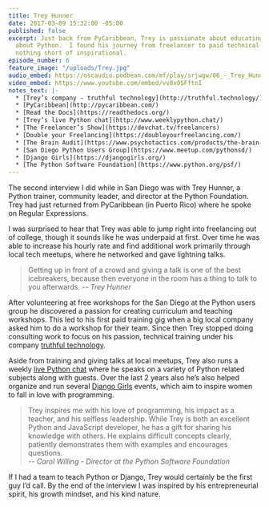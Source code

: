 ```yaml
---
title: Trey Hunner
date: 2017-03-09 15:32:00 -05:00
published: false
excerpt: Just back from PyCaribbean, Trey is passionate about educating the world
  about Python.  I found his journey from freelancer to paid technical instructor
  nothing short of inspirational.
episode_number: 6
feature_image: "/uploads/Trey.jpg"
audio_embed: https://oscaudio.podbean.com/mf/play/srjwgw/06_-_Trey_Hunner_-_Open_SourceCraft.mp3
video_embed: https://www.youtube.com/embed/vv8x0SFftnI
notes_text: |-
  * [Trey’s company - truthful technology](http://truthful.technology/)
  * [PyCaribbean](http://pycaribbean.com/)
  * [Read the Docs](https://readthedocs.org/)
  * [Trey’s live Python chat](http://www.weeklypython.chat/)
  * [The Freelancer’s Show](https://devchat.tv/freelancers)
  * [Double your Freelancing](https://doubleyourfreelancing.com/)
  * [The Brain Audit](https://www.psychotactics.com/products/the-brain-audit-32-marketing-strategy-and-structure/)
  * [San Diego Python Users Group](https://www.meetup.com/pythonsd/)
  * [Django Girls](https://djangogirls.org/)
  * [The Python Software Foundation](https://www.python.org/psf/)
---
```


The second interview I did while in San Diego was with Trey Hunner, a Python trainer, community leader, and director at the Python Foundation.  Trey had just returned from PyCaribbean (in Puerto Rico) where he spoke on Regular Expressions.  

I was surprised to hear that Trey was able to jump right into freelancing out of college, though it sounds like he was underpaid at first.  Over time he was able to increase his hourly rate and find additional work primarily through local tech meetups, where he networked and gave lightning talks.

> Getting up in front of a crowd and giving a talk is one of the best icebreakers, because then everyone in the room has a thing to talk to you afterwards.
><cite>-- Trey Hunner

After volunteering at free workshops for the San Diego at the Python users group he discovered a passion for creating curriculum and teaching workshops.  This led to his first paid training gig when a big local company asked him to do a workshop for their team.  Since then Trey stopped doing consulting work to focus on his passion, technical training under his company [truthful technology](http://truthful.technology/). 

Aside from training and giving talks at local meetups, Trey also runs a weekly [live Python chat](http://www.weeklypython.chat/) where he speaks on a variety of Python related subjects along with guests.  Over the last 2 years also he’s also helped organize and run several [Django Girls](https://djangogirls.org/) events, which aim to inspire women to fall in love with programming.

> Trey inspires me with his love of programming, his impact as a teacher, and his selfless leadership. While Trey is both an excellent Python and JavaScript developer, he has a gift for sharing his knowledge with others. He explains difficult concepts clearly, patiently demonstrates them with examples and encourages questions.  
><cite>-- Carol Willing - Director at the Python Software Foundation

If I had a team to teach Python or Django, Trey would certainly be the first guy I’d call.  By the end of the interview I was inspired by his entrepreneurial spirit, his growth mindset, and his kind nature.